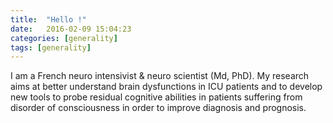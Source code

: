 ```yaml
---
title:  "Hello !"
date:   2016-02-09 15:04:23
categories: [generality]
tags: [generality]
---
```

I am a French neuro intensivist & neuro scientist (Md, PhD).
My research aims at better understand brain dysfunctions in ICU patients and to develop new tools to probe residual cognitive abilities in patients suffering from disorder of consciousness in order to improve diagnosis and prognosis.
